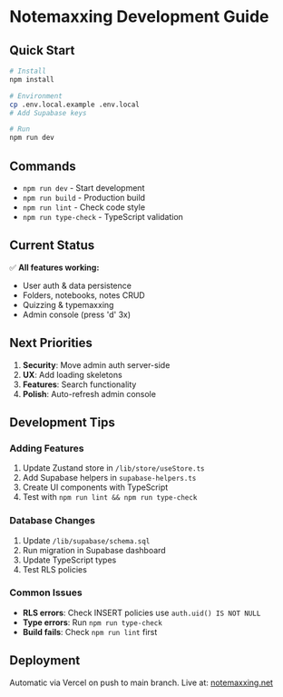 # Notemaxxing Development Guide

## Quick Start

```bash
# Install
npm install

# Environment
cp .env.local.example .env.local
# Add Supabase keys

# Run
npm run dev
```

## Commands

- `npm run dev` - Start development
- `npm run build` - Production build
- `npm run lint` - Check code style
- `npm run type-check` - TypeScript validation

## Current Status

✅ **All features working:**

- User auth & data persistence
- Folders, notebooks, notes CRUD
- Quizzing & typemaxxing
- Admin console (press 'd' 3x)

## Next Priorities

1. **Security**: Move admin auth server-side
2. **UX**: Add loading skeletons
3. **Features**: Search functionality
4. **Polish**: Auto-refresh admin console

## Development Tips

### Adding Features

1. Update Zustand store in `/lib/store/useStore.ts`
2. Add Supabase helpers in `supabase-helpers.ts`
3. Create UI components with TypeScript
4. Test with `npm run lint && npm run type-check`

### Database Changes

1. Update `/lib/supabase/schema.sql`
2. Run migration in Supabase dashboard
3. Update TypeScript types
4. Test RLS policies

### Common Issues

- **RLS errors**: Check INSERT policies use `auth.uid() IS NOT NULL`
- **Type errors**: Run `npm run type-check`
- **Build fails**: Check `npm run lint` first

## Deployment

Automatic via Vercel on push to main branch.
Live at: [notemaxxing.net](https://notemaxxing.net)
